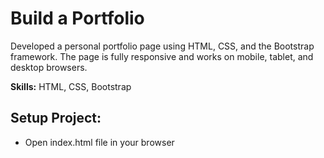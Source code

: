 <h1>Build a Portfolio</h1>

Developed a personal portfolio page using HTML, CSS, and the Bootstrap framework. The page is fully responsive and works on mobile, tablet, and desktop browsers.

<b>Skills:</b> HTML, CSS, Bootstrap

<h2>Setup Project:</h2>

- Open index.html file in your browser
